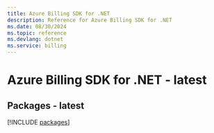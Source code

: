 ```yaml
---
title: Azure Billing SDK for .NET
description: Reference for Azure Billing SDK for .NET
ms.date: 08/30/2024
ms.topic: reference
ms.devlang: dotnet
ms.service: billing
---
```

# Azure Billing SDK for .NET - latest
## Packages - latest
[!INCLUDE [packages](billing-index.md)]